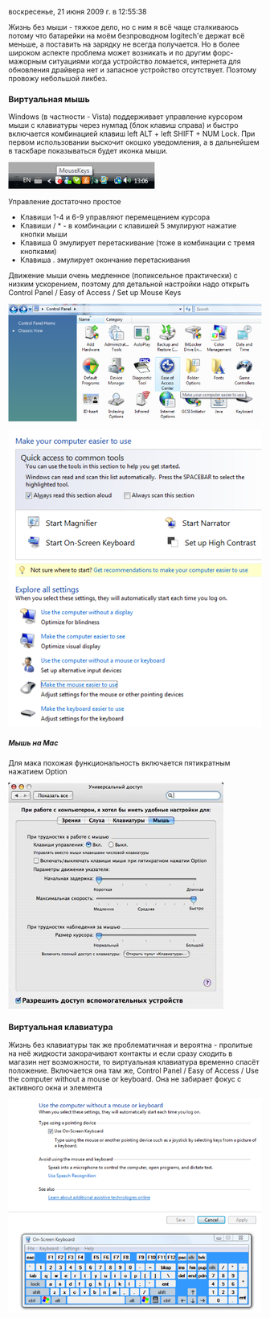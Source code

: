воскресенье, 21 июня 2009 г. в 12:55:38

Жизнь без мыши - тяжкое дело, но с ним я всё чаще сталкиваюсь потому что батарейки на моём безпроводном logitech'е держат всё меньше, а поставить на зарядку не всегда получается. Но в более широком аспекте проблема может возникать и по другим форс-мажорным ситуациями когда устройство ломается, интернета для обновления драйвера нет и запасное устройство отсутствует. Поэтому провожу небольшой ликбез.

### Виртуальная мышь

Windows (в частности - Vista) поддерживает управление курсором мыши с клавиатуры через нумпад (блок клавиш справа) и быстро включается комбинацией клавиш left ALT + left SHIFT + NUM Lock. При первом использовании выскочит окошко уведомления, а в дальнейшем в таскбаре показываться будет иконка мыши.

![](img/Pasted%20image%2020241020020416.png)

Управление достаточно простое

- Клавиши 1-4 и 6-9 управляют перемещением курсора
- Клавиши / * - в комбинации с клавишей 5 эмулируют нажатие кнопки мыши
- Клавиша 0 эмулирует перетаскивание (тоже в комбинации с тремя кнопками)
- Клавиша . эмулирует окончание перетаскивания

Движение мыши очень медленное (попиксельное практически) с низким ускорением, поэтому для детальной настройки надо открыть Control Panel / Easy of Access / Set up Mouse Keys

![](img/Pasted%20image%2020241020020429.png)

![](img/Pasted%20image%2020241020020434.png)

##### Мышь на Mac

Для мака похожая функциональность включается пятикратным нажатием Option

![](img/Pasted%20image%2020241020020445.png)

### Виртуальная клавиатура  

Жизнь без клавиатуры так же проблематичная и вероятна - пролитые на неё жидкости закорачивают контакты и если сразу сходить в магазин нет возможности, то виртуальная клавиатура временно спасёт положение. Включается она там же, Control Panel / Easy of Access / Use the computer without a mouse or keyboard. Она не забирает фокус с активного окна и элемента

![](img/Pasted%20image%2020241020020458.png)